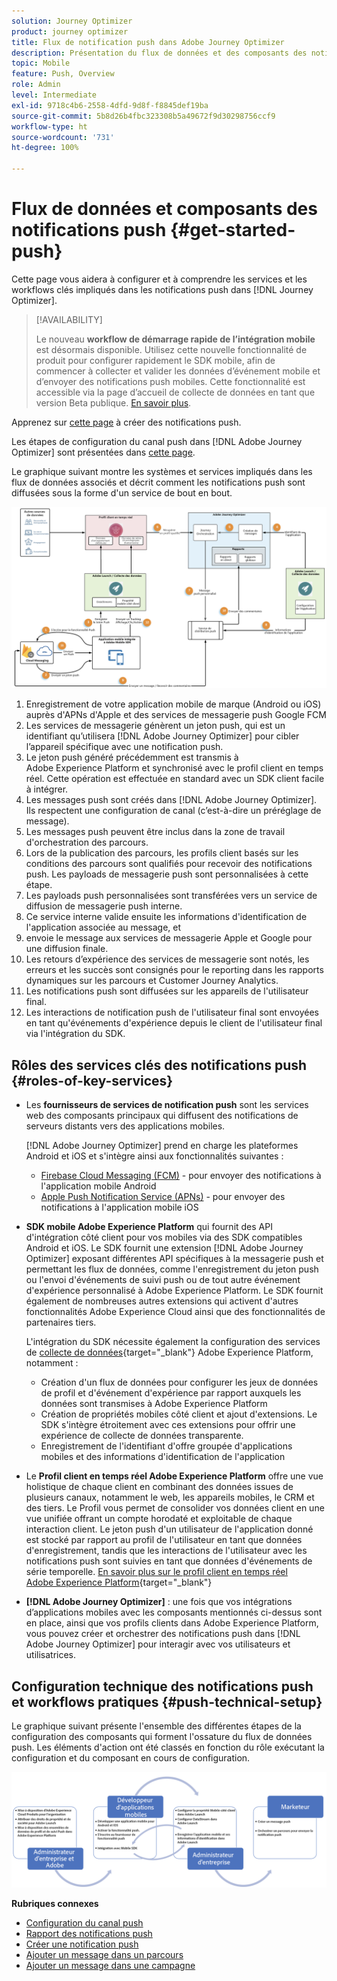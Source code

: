 ```yaml
---
solution: Journey Optimizer
product: journey optimizer
title: Flux de notification push dans Adobe Journey Optimizer
description: Présentation du flux de données et des composants des notifications push.
topic: Mobile
feature: Push, Overview
role: Admin
level: Intermediate
exl-id: 9718c4b6-2558-4dfd-9d8f-f8845def19ba
source-git-commit: 5b8d26b4fbc323308b5a49672f9d30298756ccf9
workflow-type: ht
source-wordcount: '731'
ht-degree: 100%

---
```


# Flux de données et composants des notifications push {#get-started-push}

Cette page vous aidera à configurer et à comprendre les services et les workflows clés impliqués dans les notifications push dans [!DNL Journey Optimizer].


>[!AVAILABILITY]
>
>Le nouveau **workflow de démarrage rapide de l’intégration mobile** est désormais disponible. Utilisez cette nouvelle fonctionnalité de produit pour configurer rapidement le SDK mobile, afin de commencer à collecter et valider les données d’événement mobile et d’envoyer des notifications push mobiles. Cette fonctionnalité est accessible via la page d’accueil de collecte de données en tant que version Beta publique. [En savoir plus](mobile-onboarding-wf.md).
>

Apprenez sur [cette page](create-push.md) à créer des notifications push.

Les étapes de configuration du canal push dans [!DNL Adobe Journey Optimizer] sont présentées dans [cette page](push-configuration.md).

Le graphique suivant montre les systèmes et services impliqués dans les flux de données associés et décrit comment les notifications push sont diffusées sous la forme d&#39;un service de bout en bout.

![](assets/push-flow.png)

1. Enregistrement de votre application mobile de marque (Android ou iOS) auprès d&#39;APNs d&#39;Apple et des services de messagerie push Google FCM
1. Les services de messagerie génèrent un jeton push, qui est un identifiant qu’utilisera [!DNL Adobe Journey Optimizer] pour cibler l’appareil spécifique avec une notification push.
1. Le jeton push généré précédemment est transmis à Adobe Experience Platform et synchronisé avec le profil client en temps réel. Cette opération est effectuée en standard avec un SDK client facile à intégrer.
1. Les messages push sont créés dans [!DNL Adobe Journey Optimizer]. Ils respectent une configuration de canal (c’est-à-dire un préréglage de message).
1. Les messages push peuvent être inclus dans la zone de travail d&#39;orchestration des parcours.
1. Lors de la publication des parcours, les profils client basés sur les conditions des parcours sont qualifiés pour recevoir des notifications push. Les payloads de messagerie push sont personnalisées à cette étape.
1. Les payloads push personnalisées sont transférées vers un service de diffusion de messagerie push interne.
1. Ce service interne valide ensuite les informations d&#39;identification de l&#39;application associée au message, et
1. envoie le message aux services de messagerie Apple et Google pour une diffusion finale.
1. Les retours d’expérience des services de messagerie sont notés, les erreurs et les succès sont consignés pour le reporting dans les rapports dynamiques sur les parcours et Customer Journey Analytics.
1. Les notifications push sont diffusées sur les appareils de l&#39;utilisateur final.
1. Les interactions de notification push de l&#39;utilisateur final sont envoyées en tant qu&#39;événements d&#39;expérience depuis le client de l&#39;utilisateur final via l&#39;intégration du SDK.

## Rôles des services clés des notifications push {#roles-of-key-services}

* Les **fournisseurs de services de notification push** sont les services web des composants principaux qui diffusent des notifications de serveurs distants vers des applications mobiles.

  [!DNL Adobe Journey Optimizer] prend en charge les plateformes Android et iOS et s&#39;intègre ainsi aux fonctionnalités suivantes :
   * [Firebase Cloud Messaging (FCM)](https://firebase.google.com/docs/cloud-messaging) - pour envoyer des notifications à l&#39;application mobile Android
   * [Apple Push Notification Service (APNs)](https://developer.apple.com/library/archive/documentation/NetworkingInternet/Conceptual/RemoteNotificationsPG/APNSOverview.html) - pour envoyer des notifications à l&#39;application mobile iOS

* **SDK mobile Adobe Experience Platform** qui fournit des API d&#39;intégration côté client pour vos mobiles via des SDK compatibles Android et iOS. Le SDK fournit une extension [!DNL Adobe Journey Optimizer] exposant différentes API spécifiques à la messagerie push et permettant les flux de données, comme l&#39;enregistrement du jeton push ou l&#39;envoi d&#39;événements de suivi push ou de tout autre événement d&#39;expérience personnalisé à Adobe Experience Platform. Le SDK fournit également de nombreuses autres extensions qui activent d&#39;autres fonctionnalités Adobe Experience Cloud ainsi que des fonctionnalités de partenaires tiers.

  L&#39;intégration du SDK nécessite également la configuration des services de [collecte de données](https://experienceleague.adobe.com/docs/experience-platform/tags/home.html?lang=fr){target="_blank"} Adobe Experience Platform, notamment :

   * Création d&#39;un flux de données pour configurer les jeux de données de profil et d&#39;événement d&#39;expérience par rapport auxquels les données sont transmises à Adobe Experience Platform
   * Création de propriétés mobiles côté client et ajout d&#39;extensions. Le SDK s&#39;intègre étroitement avec ces extensions pour offrir une expérience de collecte de données transparente.
   * Enregistrement de l&#39;identifiant d&#39;offre groupée d&#39;applications mobiles et des informations d&#39;identification de l&#39;application

* Le **Profil client en temps réel Adobe Experience Platform** offre une vue holistique de chaque client en combinant des données issues de plusieurs canaux, notamment le web, les appareils mobiles, le CRM et des tiers. Le Profil vous permet de consolider vos données client en une vue unifiée offrant un compte horodaté et exploitable de chaque interaction client. Le jeton push d&#39;un utilisateur de l&#39;application donné est stocké par rapport au profil de l&#39;utilisateur en tant que données d&#39;enregistrement, tandis que les interactions de l&#39;utilisateur avec les notifications push sont suivies en tant que données d&#39;événements de série temporelle. [En savoir plus sur le profil client en temps réel Adobe Experience Platform](https://experienceleague.adobe.com/docs/experience-platform/profile/home.html?lang=fr){target="_blank"}

* **[!DNL Adobe Journey Optimizer]** : une fois que vos intégrations d’applications mobiles avec les composants mentionnés ci-dessus sont en place, ainsi que vos profils clients dans Adobe Experience Platform, vous pouvez créer et orchestrer des notifications push dans [!DNL Adobe Journey Optimizer] pour interagir avec vos utilisateurs et utilisatrices.

## Configuration technique des notifications push et workflows pratiques {#push-technical-setup}

Le graphique suivant présente l&#39;ensemble des différentes étapes de la configuration des composants qui forment l&#39;ossature du flux de données push. Les éléments d&#39;action ont été classés en fonction du rôle exécutant la configuration et du composant en cours de configuration.

![](assets/user-flow.png)

**Rubriques connexes**

* [Configuration du canal push](push-configuration.md)
* [Rapport des notifications push](../reports/journey-global-report-cja-push.md)
* [Créer une notification push](create-push.md)
* [Ajouter un message dans un parcours](../building-journeys/journeys-message.md)
* [Ajouter un message dans une campagne](../campaigns/create-campaign.md)